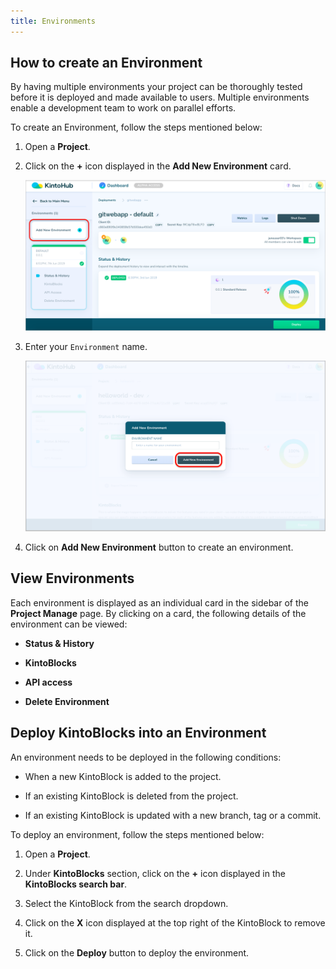 ```yaml
---
title: Environments
---
```


## How to create an Environment

By having multiple environments your project can be thoroughly tested before it is deployed and made available to users. Multiple environments enable a development team to work on parallel efforts.

To create an Environment, follow the steps mentioned below:

1. Open a **Project**.

2. Click on the **+** icon displayed in the **Add New Environment** card.

    ![Screenshot](/docs/assets/add-new-env.png)
    
3. Enter your `Environment` name.

    ![Screenshot](/docs/assets/env-add-popup.png)

4. Click on **Add New Environment** button to create an environment.


## View Environments

Each environment is displayed as an individual card in the sidebar of the **Project Manage** page. By clicking on a card, the following details of the environment can be viewed:

- **Status & History**

- **KintoBlocks**

- **API access**

- **Delete Environment**


## Deploy KintoBlocks into an Environment

An environment needs to be deployed in the following conditions:

- When a new KintoBlock is added to the project.

- If an existing KintoBlock is deleted from the project.

- If an existing KintoBlock is updated with a new branch, tag or a commit.

To deploy an environment, follow the steps mentioned below:

1. Open a **Project**.

2. Under **KintoBlocks** section, click on the **+** icon displayed in the **KintoBlocks search bar**.

3. Select the KintoBlock from the search dropdown.

4. Click on the **X** icon displayed at the top right of the KintoBlock to remove it.

5. Click on the **Deploy** button to deploy the environment.
